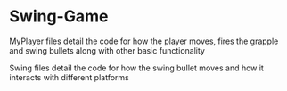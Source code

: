# Swing-Game

MyPlayer files detail the code for how the player moves, fires the grapple and swing bullets along with other basic functionality

Swing files detail the code for how the swing bullet moves and how it interacts with different platforms
